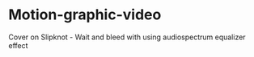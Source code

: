 # Motion-graphic-video
Cover on Slipknot - Wait and bleed with using audiospectrum equalizer effect
